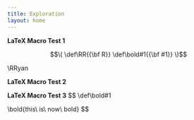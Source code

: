 ```yaml
---
title: Exploration
layout: home
---
```


**LaTeX Macro Test 1**
```math
\(
   \def\RR{{\bf R}}
   \def\bold#1{{\bf #1}}
\)
```

\RRyan

**LaTeX Macro Test 2**
```math
\newcommand{\R}{{\mathbb R}}
\renewcommand{\vector}[1]{(x_1,x_2,\ldots,x_{#1})}
\newcommand{\avector}[2]{(#1_1,#1_2,\ldots,#1_{#2})}
\newcommand{\aDEFvector}[2][a]{(#1_1,#1_2,\ldots,#1_{#2})}
```

**LaTeX Macro Test 3**
$$
\def\bold#1

\bold{this\ is\ now\ bold}
$$
